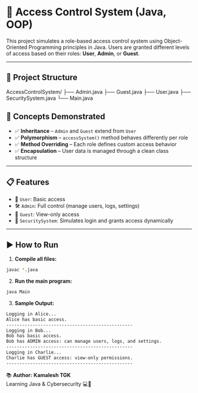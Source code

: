 # 🔐 Access Control System (Java, OOP)

This project simulates a role-based access control system using Object-Oriented Programming principles in Java. Users are granted different levels of access based on their roles: **User**, **Admin**, or **Guest**.

---

## 📁 Project Structure

AccessControlSystem/
├── Admin.java
├── Guest.java
├── User.java
├── SecuritySystem.java
└── Main.java



## 🧠 Concepts Demonstrated

- ✅ **Inheritance** – `Admin` and `Guest` extend from `User`
- ✅ **Polymorphism** – `accessSystem()` method behaves differently per role
- ✅ **Method Overriding** – Each role defines custom access behavior
- ✅ **Encapsulation** – User data is managed through a clean class structure

---

## 📋 Features

- 👤 `User`: Basic access  
- 🛠️ `Admin`: Full control (manage users, logs, settings)  
- 👀 `Guest`: View-only access  
- 🔐 `SecuritySystem`: Simulates login and grants access dynamically  

---

## ▶️ How to Run

1. **Compile all files:**
```bash
javac *.java
```

2. **Run the main program:**
```bash
java Main
```

3. **Sample Output:**
```bash
Logging in Alice...
Alice has basic access.
------------------------------------------------
Logging in Bob...
Bob has basic access.
Bob has ADMIN access: can manage users, logs, and settings.
------------------------------------------------
Logging in Charlie...
Charlie has GUEST access: view-only permissions.
------------------------------------------------
```

📚 **Author:**
**Kamalesh TGK**<br>
Learning Java & Cybersecurity 💻🔐



